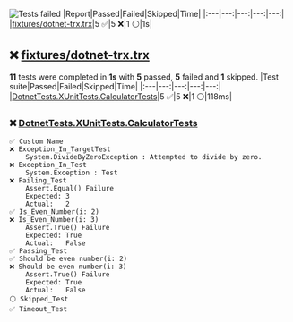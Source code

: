 ![Tests failed](https://img.shields.io/badge/tests-5%20passed%2C%205%20failed%2C%201%20skipped-critical)
|Report|Passed|Failed|Skipped|Time|
|:---|---:|---:|---:|---:|
|[fixtures/dotnet-trx.trx](#user-content-r0)|5 ✅|5 ❌|1 ⚪|1s|
## ❌ <a id="user-content-r0" href="#user-content-r0">fixtures/dotnet-trx.trx</a>
**11** tests were completed in **1s** with **5** passed, **5** failed and **1** skipped.
|Test suite|Passed|Failed|Skipped|Time|
|:---|---:|---:|---:|---:|
|[DotnetTests.XUnitTests.CalculatorTests](#user-content-r0s0)|5 ✅|5 ❌|1 ⚪|118ms|
### ❌ <a id="user-content-r0s0" href="#user-content-r0s0">DotnetTests.XUnitTests.CalculatorTests</a>
```
✅ Custom Name
❌ Exception_In_TargetTest
	System.DivideByZeroException : Attempted to divide by zero.
❌ Exception_In_Test
	System.Exception : Test
❌ Failing_Test
	Assert.Equal() Failure
	Expected: 3
	Actual:   2
✅ Is_Even_Number(i: 2)
❌ Is_Even_Number(i: 3)
	Assert.True() Failure
	Expected: True
	Actual:   False
✅ Passing_Test
✅ Should be even number(i: 2)
❌ Should be even number(i: 3)
	Assert.True() Failure
	Expected: True
	Actual:   False
⚪ Skipped_Test
✅ Timeout_Test
```